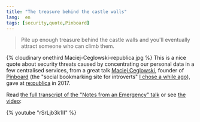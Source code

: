 ```yaml
---
title: "The treasure behind the castle walls"
lang:  en
tags: [security,quote,Pinboard]
---
```


> Pile up enough treasure behind the castle walls and you'll eventually attract someone who can climb them.

{% cloudinary onethird Maciej-Ceglowski-republica.jpg %}
This is a nice quote about security threats caused by concentrating our personal data in a few centralised services, from a great talk [Maciej Ceglowski](https://en.wikipedia.org/wiki/Maciej_Ceg%C5%82owski), founder of [Pinboard](/tags/pinboard.html) (the "social bookmarking site for introverts" [I chose a while ago](/2014/12/mes-bookmarks-migrent-de-diigo-vers-pinboard.html)), gave at [re:publica](https://re-publica.com/en) in 2017.

Read [the full transcript of the "Notes from an Emergency" talk](http://idlewords.com/talks/notes_from_an_emergency.htm) or see [the video](https://www.youtube.com/watch?v=rSrLjb3k1II):

{% youtube "rSrLjb3k1II" %}
